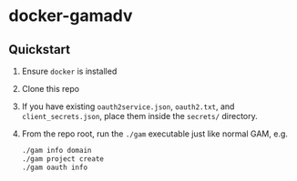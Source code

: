 # docker-gamadv

## Quickstart

1. Ensure `docker` is installed
1. Clone this repo
1. If you have existing `oauth2service.json`, `oauth2.txt`, and `client_secrets.json`,
   place them inside the `secrets/` directory.
1. From the repo root, run the `./gam` executable just like normal GAM, e.g.

   ```bash
   ./gam info domain
   ./gam project create
   ./gam oauth info
   ```
